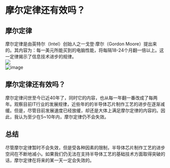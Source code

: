 # 摩尔定律还有效吗？
## 摩尔定律
摩尔定律是由英特尔（Intel）创始人之一戈登·摩尔（Gordon Moore）提出来的。其内容为：每一美元所能买到的电脑性能，将每隔18-24个月翻一倍以上。这一定律揭示了信息技术进步的规律。  
![](https://baike.baidu.com/pic/%E6%91%A9%E5%B0%94%E5%AE%9A%E5%BE%8B/350634/0/3b87e950352ac65c6682bb4ef9f2b21193138a0c?fr=lemma&ct)  
![image](http://image.baidu.com/search/detail?ct=503316480&z=undefined&tn=baiduimagedetail&ipn=d&word=%E6%91%A9%E5%B0%94%E5%AE%9A%E5%BE%8B%E5%A4%B1%E6%95%88&step_word=&ie=utf-8&in=&cl=2&lm=-1&st=undefined&cs=2410617518,3560932236&os=590564696,2156878347&simid=0,0&pn=6&rn=1&di=114765029830&ln=1902&fr=&fmq=1541032559131_R&fm=&ic=undefined&s=undefined&se=&sme=&tab=0&width=undefined&height=undefined&face=undefined&is=0,0&istype=0&ist=&jit=&bdtype=0&spn=0&pi=0&gsm=0&objurl=http%3A%2F%2Fb.36krcnd.com%2Fnil_class%2F1e0bd7a3-0f89-4e6c-baa0-6cf3aba10e37%2F640.jpg%2521heading&rpstart=0&rpnum=0&adpicid=0)
## 摩尔定律还有效吗？
摩尔定律问世至今已近40年了，同时它的内容，也从每一年翻一番改成了每两年。观察目前IT行业的发展规律，近些年的的半导体芯片制作工艺的进步在逐渐减缓。但是，尽管目前发展速度已经放缓，却还是大体上满足摩尔定律的内容的。因此，我认为至少在5~10年内，摩尔定律仍不会失效。
## 总结
尽管摩尔定律暂时不会失效，但是受各种因素的限制，半导体芯片制作工艺的进步空间在不断地减小。如果我们仍无法在支持半导体工艺的基础技术方面取得突破的话，摩尔定律在将来的某一天一定会失效的。
